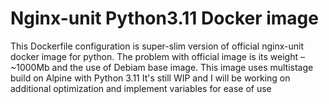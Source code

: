 # Nginx-unit Python3.11 Docker image

This Dockerfile configuration is super-slim version of official nginx-unit docker image for python.
The problem with official image is its weight – ~1000Mb and the use of Debiam base image.
This image uses multistage build on Alpine with Python 3.11
It's still WIP and I will be working on additional optimization and implement variables for ease of use
